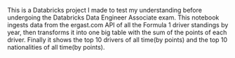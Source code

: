 This is a Databricks project I made to test my understanding before undergoing the Databricks Data Engineer Associate exam. This notebook ingests data from the ergast.com API of all the Formula 1 driver standings by year, then transforms it into one big table with the sum of the points of each driver. Finally it shows the top 10 drivers of all time(by points) and the top 10 nationalities of all time(by points).
